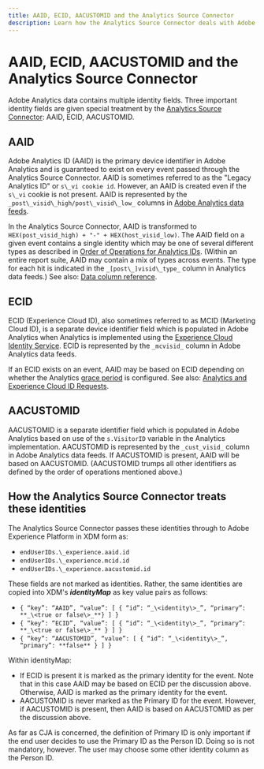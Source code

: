 ```yaml
---
title: AAID, ECID, AACUSTOMID and the Analytics Source Connector
description: Learn how the Analytics Source Connector deals with Adobe Analytics identity fields.
---
```


# AAID, ECID, AACUSTOMID and the Analytics Source Connector

Adobe Analytics data contains multiple identity fields. Three important identity fields are given special treatment by the [Analytics Source Connector](https://experienceleague.adobe.com/docs/experience-platform/sources/ui-tutorials/create/adobe-applications/analytics.html?lang=en): AAID, ECID, AACUSTOMID.

## AAID

Adobe Analytics ID (AAID) is the primary device identifier in Adobe Analytics and is guaranteed to exist on every event passed through the Analytics Source Connector. AAID is sometimes referred to as the "Legacy Analytics ID" or `s\_vi cookie id`. However, an AAID is created even if the `s\_vi` cookie is not present. AAID is represented by the `_post\_visid\_high/post\_visid\_low_` columns in [Adobe Analytics data feeds](https://experienceleague.adobe.com/docs/analytics/export/analytics-data-feed/data-feed-contents/datafeeds-reference.html?lang=en#columns%2C-descriptions%2C-and-data-types). 

In the Analytics Source Connector, AAID is transformed to `HEX(post_visid_high) + "-" + HEX(host_visid_low)`. The AAID field on a given event contains a single identity which may be one of several different types as described in [Order of Operations for Analytics IDs](https://experienceleague.adobe.com/docs/id-service/using/reference/analytics-reference/analytics-order-of-operations.html?lang=en%5B%5D). (Within an entire report suite, AAID may contain a mix of types across events. The type for each hit is indicated in the `_[post\_]visid\_type_` column in Analytics data feeds.) See also: [Data column reference](https://experienceleague.adobe.com/docs/analytics/export/analytics-data-feed/data-feed-contents/datafeeds-reference.html?lang=en).

## ECID

ECID (Experience Cloud ID), also sometimes referred to as MCID (Marketing Cloud ID), is a separate device identifier field which is populated in Adobe Analytics when Analytics is implemented using the [Experience Cloud Identity Service](https://experienceleague.adobe.com/docs/id-service/using/implementation/setup-analytics.html?lang=en). ECID is represented by the `_mcvisid_` column in Adobe Analytics data feeds. 

If an ECID exists on an event, AAID may be based on ECID depending on whether the Analytics [grace period](https://experienceleague.adobe.com/docs/id-service/using/reference/analytics-reference/grace-period.html?lang=en) is configured. See also: [Analytics and Experience Cloud ID Requests](https://experienceleague.adobe.com/docs/id-service/using/reference/analytics-reference/legacy-analytics.html?lang=en).

## AACUSTOMID

AACUSTOMID is a separate identifier field which is populated in Adobe Analytics based on use of the `s.VisitorID` variable in the Analytics implementation. AACUSTOMID is represented by the `_cust_visid_` column in Adobe Analytics data feeds. If AACUSTOMID is present, AAID will be based on AACUSTOMID. (AACUSTOMID trumps all other identifiers as defined by the order of operations mentioned above.) 

## How the Analytics Source Connector treats these identities

The Analytics Source Connector passes these identities through to Adobe Experience Platform in XDM form as:

* `endUserIDs.\_experience.aaid.id`
* `endUserIDs.\_experience.mcid.id`
* `endUserIDs.\_experience.aacustomid.id`

These fields are not marked as identities. Rather, the same identities are copied into XDM's **_identityMap_** as key value pairs as follows:

* `{ “key”: “AAID”, “value”: [ { “id”: “_\<identity\>_”, “primary”: **_\<true or false\>_**} ] }`
* `{ “key”: “ECID”, “value”: [ { “id”: “_\<identity\>_”, “primary”: **_\<true or false\>_** } ] }`
* `{ “key”: “AACUSTOMID”, “value”: [ { “id”: “_\<identity\>_”, “primary”: **false** } ] }`

Within identityMap:

* If ECID is present it is marked as the primary identity for the event. Note that in this case AAID may be based on ECID per the discussion above.
Otherwise, AAID is marked as the primary identity for the event.
* AACUSTOMID is never marked as the Primary ID for the event. However, if AACUSTOMID is present, then AAID is based on AACUSTOMID as per the discussion above.

As far as CJA is concerned, the definition of Primary ID is only important if the end user decides to use the Primary ID as the Person ID. Doing so is not mandatory, however. The user may choose some other identity column as the Person ID.

